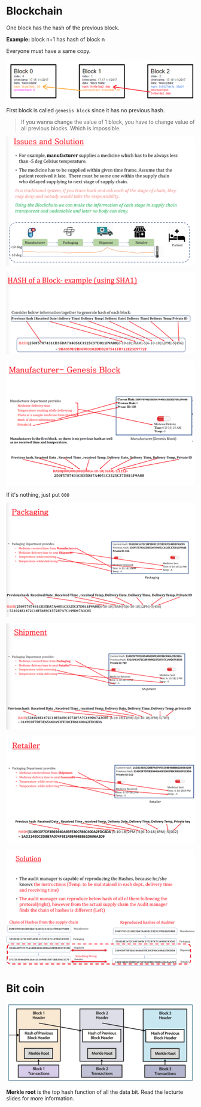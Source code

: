 

# Blockchain

One block has the hash of the previous block.

**Example:** block n+1 has hash of block n



Everyone must have a same copy.



![image-20180903124526420](image-20180903124526420.png)

First block is called `genesis block` since it has no previous hash.

> If you wanna change the value of 1 block, you have to change value of all previous blocks. Which is impossible.

![image-20180903125809246](image-20180903125809246.png)

![image-20180903125515414](image-20180903125515414.png)

![image-20180903125603847](image-20180903125603847.png)

If it's nothing, just put `000`

![image-20180903125731732](image-20180903125731732.png)

![image-20180903125743953](image-20180903125743953.png)

![image-20180903125831066](image-20180903125831066.png)

![image-20180903130010943](image-20180903130010943.png)



# Bit coin

![image-20180903130907662](image-20180903130907662.png)

**Merkle root** is the top hash function of all the data bit. Read the lecturte slides for more information.